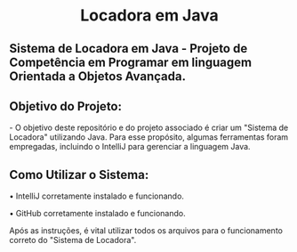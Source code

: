 <h1 align="center">Locadora em Java</h1>
<p align="center">

</p>
<h2>Sistema de Locadora em Java - Projeto de Competência em Programar em linguagem Orientada a Objetos Avançada.</h2>
<h2>Objetivo do Projeto:</h1>
<p>- O objetivo deste repositório e do projeto associado é criar um "Sistema de Locadora" utilizando Java. Para esse propósito, algumas ferramentas foram empregadas, incluindo o IntelliJ para gerenciar a linguagem Java.</p>
<h2>Como Utilizar o Sistema:</h1>
<p>• IntelliJ corretamente instalado e funcionando.</p>
<p>• GitHub corretamente instalado e funcionando.</p>
<p> Após as instruções, é vital utilizar todos os arquivos para o funcionamento correto do "Sistema de Locadora".</p>
